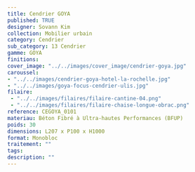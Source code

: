 ```yaml
---
title: Cendrier GOYA 
published: TRUE
designer: Sovann Kim
collection: Mobilier urbain
category: Cendrier
sub_category: 13 Cendrier
gamme: GOYA 
finitions: 
cover_image: "../../images/cover_image/cendrier-goya.jpg"
caroussel: 
- "../../images/cendrier-goya-hotel-la-rochelle.jpg"
- "../../images/goya-focus-cendrier-ulis.jpg"
filaire: 
 - "../../images/filaires/filaire-cantine-04.png"
 - "../../images/filaires/filaire-chaise-longue-obrac.png"
reference: CEGOYA_0101
materiau: Béton Fibré à Ultra-hautes Performances (BFUP)
poids: 30
dimensions: L207 x P100 x H1000 
format: Monobloc
traitement: ""
tags: 
description: ""
---
```

